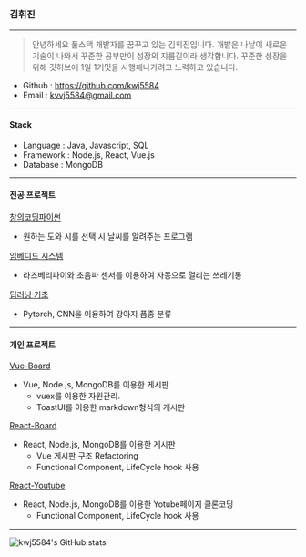 ### 김휘진
------------------------------
>안녕하세요 풀스택 개발자를 꿈꾸고 있는 김휘진입니다. 
>개발은 나날이 새로운 기술이 나와서 꾸준한 공부만이 성장의 지름길이라 생각합니다. 
>꾸준한 성장을 위해 깃허브에 1일 1커밋을 시행해나가려고 노력하고 있습니다. 
+ Github : https://github.com/kwj5584
+ Email : kvvj5584@gmail.com
---------------------------
#### Stack
+ Language : Java, Javascript, SQL
+ Framework : Node.js, React, Vue.js
+ Database : MongoDB
------------------------
#### 전공 프로젝트

  [창의코딩파이썬](https://github.com/kwj5584/2019_Creative_Coding_Python)
  + 원하는 도와 시를 선택 시 날씨를 알려주는 프로그램

  [임베디드 시스템](https://github.com/kwj5584/2019_Embedded-project)
  + 라즈베리파이와 초음파 센서를 이용하여 자동으로 열리는 쓰레기통

  [딥러닝 기초](https://github.com/kwj5584/2020_Dog_Breed_Classification)
  + Pytorch, CNN을 이용하여 강아지 품종 분류
<hr/>

#### 개인 프로젝트

  [Vue-Board](https://github.com/kwj5584/Vue-board)
  + Vue, Node.js, MongoDB를 이용한 게시판
    + vuex를 이용한 자원관리.
    + ToastUI를 이용한 markdown형식의 게시판

  [React-Board](https://github.com/kwj5584/React-Board)
  + React, Node.js, MongoDB를 이용한 게시판
    + Vue 게시판 구조 Refactoring
    + Functional Component, LifeCycle hook 사용

  [React-Youtube](https://github.com/kwj5584/React-Youtube)
  + React, Node.js, MongoDB를 이용한 Yotube페이지 클론코딩
    + Functional Component, LifeCycle hook 사용
<hr/>

![kwj5584's GitHub stats](https://github-readme-stats.vercel.app/api?username=kwj5584&show_icons=true)

